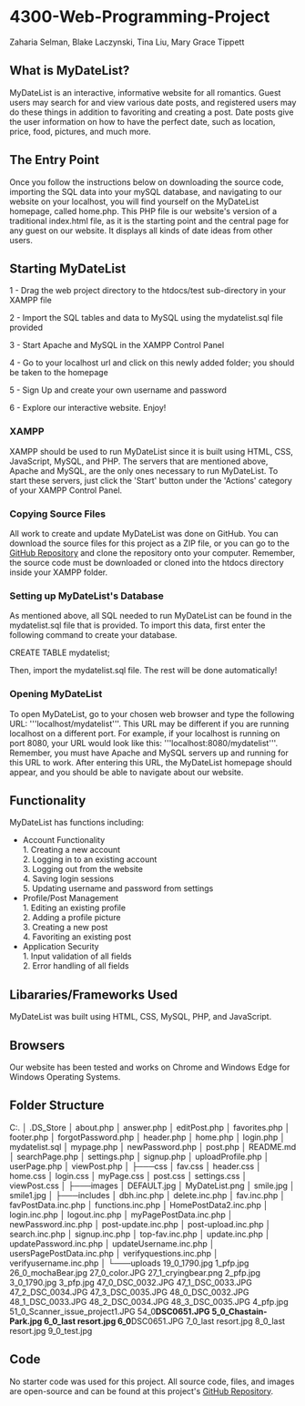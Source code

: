 # 4300-Web-Programming-Project

Zaharia Selman, Blake Laczynski, Tina Liu, Mary Grace Tippett

## What is MyDateList?

MyDateList is an interactive, informative website for all romantics. Guest users may search for and view various date posts, and registered users may do these things in addition to favoriting and creating a post. Date posts give the user information on how to have the perfect date, such as location, price, food, pictures, and much more.

## The Entry Point

Once you follow the instructions below on downloading the source code, importing the SQL data into your mySQL database, and navigating to our website on your localhost, you will find yourself on the MyDateList homepage, called home.php. This PHP file is our website's version of a traditional index.html file, as it is the starting point and the central page for any guest on our website. It displays all kinds of date ideas from other users.

## Starting MyDateList

1 - Drag the web project directory to the htdocs/test sub-directory in your XAMPP file

2 - Import the SQL tables and data to MySQL using the mydatelist.sql file provided

3 - Start Apache and MySQL in the XAMPP Control Panel

4 - Go to your localhost url and click on this newly added folder; you should be taken to the homepage

5 - Sign Up and create your own username and password

6 - Explore our interactive website. Enjoy!

### XAMPP

XAMPP should be used to run MyDateList since it is built using HTML, CSS, JavaScript, MySQL, and PHP. The servers that are mentioned above, Apache and MySQL, are the only ones necessary to run MyDateList. To start these servers, just click the 'Start' button under the 'Actions' category of your XAMPP Control Panel.

### Copying Source Files

All work to create and update MyDateList was done on GitHub. You can download the source files for this project as a ZIP file, or you can go to the [GitHub Repository](https://github.com/zas11053/4300-Web-Programming-Project) and clone the repository onto your computer. Remember, the source code must be downloaded or cloned into the htdocs directory inside your XAMPP folder.

### Setting up MyDateList's Database

As mentioned above, all SQL needed to run MyDateList can be found in the mydatelist.sql file that is provided. To import this data, first enter the following command to create your database.

CREATE TABLE mydatelist;

Then, import the mydatelist.sql file. The rest will be done automatically!

### Opening MyDateList

To open MyDateList, go to your chosen web browser and type the following URL: '''localhost/mydatelist'''. This URL may be different if you are running localhost on a different port. For example, if your localhost is running on port 8080, your URL would look like this: '''localhost:8080/mydatelist'''. Remember, you must have Apache and MySQL servers up and running for this URL to work. After entering this URL, the MyDateList homepage should appear, and you should be able to navigate about our website.

## Functionality

MyDateList has functions including:

<ul>
    <li>Account Functionality</li>
    1. Creating a new account</br>
    2. Logging in to an existing account</br>
    3. Logging out from the website</br>
    4. Saving login sessions</br>
    5. Updating username and password from settings</br>
    <li>Profile/Post Management</li>
    1. Editing an existing profile</br>
    2. Adding a profile picture</br>
    3. Creating a new post</br>
    4. Favoriting an existing post</br>
    <li>Application Security</li>
    1. Input validation of all fields</br>
    2. Error handling of all fields</br>
</ul>

## Libararies/Frameworks Used

MyDateList was built using HTML, CSS, MySQL, PHP, and JavaScript.

## Browsers

Our website has been tested and works on Chrome and Windows Edge for Windows Operating Systems.

## Folder Structure

C:.
│ .DS_Store
│ about.php
│ answer.php
│ editPost.php
│ favorites.php
│ footer.php
│ forgotPassword.php
│ header.php
│ home.php
│ login.php
│ mydatelist.sql
│ mypage.php
│ newPassword.php
│ post.php
│ README.md
│ searchPage.php
│ settings.php
│ signup.php
│ uploadProfile.php
│ userPage.php
│ viewPost.php
│
├───css
│ fav.css
│ header.css
│ home.css
│ login.css
│ myPage.css
│ post.css
│ settings.css
│ viewPost.css
│
├───images
│ DEFAULT.jpg
│ MyDateList.png
│ smile.jpg
│ smile1.jpg
│
├───includes
│ dbh.inc.php
│ delete.inc.php
│ fav.inc.php
│ favPostData.inc.php
│ functions.inc.php
│ HomePostData2.inc.php
│ login.inc.php
│ logout.inc.php
│ myPagePostData.inc.php
│ newPassword.inc.php
│ post-update.inc.php
│ post-upload.inc.php
│ search.inc.php
│ signup.inc.php
│ top-fav.inc.php
│ update.inc.php
│ updatePassword.inc.php
│ updateUsername.inc.php
│ usersPagePostData.inc.php
│ verifyquestions.inc.php
│ verifyusername.inc.php
│
└───uploads
19_0_1790.jpg
1_pfp.jpg
26_0_mochaBear.jpg
27_0_color.JPG
27_1_cryingbear.png
2_pfp.jpg
3_0_1790.jpg
3_pfp.jpg
47_0_DSC_0032.JPG
47_1_DSC_0033.JPG
47_2_DSC_0034.JPG
47_3_DSC_0035.JPG
48_0_DSC_0032.JPG
48_1_DSC_0033.JPG
48_2_DSC_0034.JPG
48_3_DSC_0035.JPG
4_pfp.jpg
51_0_Scanner_issue_project1.JPG
54_0**DSC0651.JPG
5_0_Chastain-Park.jpg
6_0_last resort.jpg
6_0**DSC0651.JPG
7_0_last resort.jpg
8_0_last resort.jpg
9_0_test.jpg

## Code

No starter code was used for this project. All source code, files, and images are open-source and can be found at this project's [GitHub Repository](https://github.com/zas11053/4300-Web-Programming-Project).

